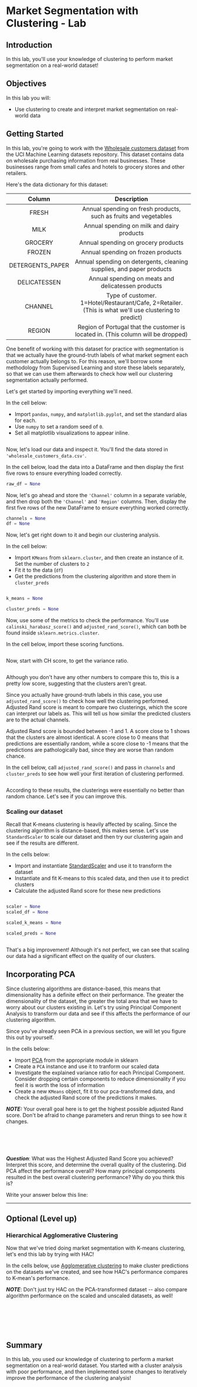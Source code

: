
# Market Segmentation with Clustering - Lab

## Introduction

In this lab, you'll use your knowledge of clustering to perform market segmentation on a real-world dataset!

## Objectives

In this lab you will: 

- Use clustering to create and interpret market segmentation on real-world data 

## Getting Started

In this lab, you're going to work with the [Wholesale customers dataset](https://archive.ics.uci.edu/ml/datasets/wholesale+customers) from the UCI Machine Learning datasets repository. This dataset contains data on wholesale purchasing information from real businesses. These businesses range from small cafes and hotels to grocery stores and other retailers. 

Here's the data dictionary for this dataset:

|      Column      |                                               Description                                              |
|:----------------:|:------------------------------------------------------------------------------------------------------:|
|       FRESH      |                    Annual spending on fresh products, such as fruits and vegetables                    |
|       MILK       |                               Annual spending on milk and dairy products                               |
|      GROCERY     |                                   Annual spending on grocery products                                  |
|      FROZEN      |                                   Annual spending on frozen products                                   |
| DETERGENTS_PAPER |                  Annual spending on detergents, cleaning supplies, and paper products                  |
|   DELICATESSEN   |                           Annual spending on meats and delicatessen products                           |
|      CHANNEL     | Type of customer.  1=Hotel/Restaurant/Cafe, 2=Retailer. (This is what we'll use clustering to predict) |
|      REGION      |            Region of Portugal that the customer is located in. (This column will be dropped)           |



One benefit of working with this dataset for practice with segmentation is that we actually have the ground-truth labels of what market segment each customer actually belongs to. For this reason, we'll borrow some methodology from Supervised Learning and store these labels separately, so that we can use them afterwards to check how well our clustering segmentation actually performed. 

Let's get started by importing everything we'll need.

In the cell below:

* Import `pandas`, `numpy`, and `matplotlib.pyplot`, and set the standard alias for each. 
* Use `numpy` to set a random seed of `0`.
* Set all matplotlib visualizations to appear inline.


```python

```

Now, let's load our data and inspect it. You'll find the data stored in `'wholesale_customers_data.csv'`. 

In the cell below, load the data into a DataFrame and then display the first five rows to ensure everything loaded correctly.


```python
raw_df = None
```

Now, let's go ahead and store the `'Channel'` column in a separate variable, and then drop both the `'Channel'` and `'Region'` columns. Then, display the first five rows of the new DataFrame to ensure everything worked correctly. 


```python
channels = None
df = None
```

Now, let's get right down to it and begin our clustering analysis. 

In the cell below:

* Import `KMeans` from `sklearn.cluster`, and then create an instance of it. Set the number of clusters to `2`
* Fit it to the data (`df`) 
* Get the predictions from the clustering algorithm and store them in `cluster_preds` 


```python

```


```python
k_means = None

cluster_preds = None
```

Now, use some of the metrics to check the performance. You'll use `calinski_harabasz_score()` and `adjusted_rand_score()`, which can both be found inside `sklearn.metrics.cluster`. 

In the cell below, import these scoring functions. 


```python

```

Now, start with CH score, to get the variance ratio. 


```python

```

Although you don't have any other numbers to compare this to, this is a pretty low score, suggesting that the clusters aren't great. 

Since you actually have ground-truth labels in this case, you use `adjusted_rand_score()` to check how well the clustering performed. Adjusted Rand score is meant to compare two clusterings, which the score can interpret our labels as. This will tell us how similar the predicted clusters are to the actual channels. 

Adjusted Rand score is bounded between -1 and 1. A score close to 1 shows that the clusters are almost identical. A score close to 0 means that predictions are essentially random, while a score close to -1 means that the predictions are pathologically bad, since they are worse than random chance. 

In the cell below, call `adjusted_rand_score()` and pass in `channels` and `cluster_preds` to see how well your first iteration of clustering performed. 


```python

```

According to these results, the clusterings were essentially no better than random chance. Let's see if you can improve this. 

### Scaling our dataset

Recall that K-means clustering is heavily affected by scaling. Since the clustering algorithm is distance-based, this makes sense. Let's use `StandardScaler` to scale our dataset and then try our clustering again and see if the results are different. 

In the cells below:

* Import and instantiate [StandardScaler](https://scikit-learn.org/stable/modules/generated/sklearn.preprocessing.StandardScaler.html) and use it to transform the dataset  
* Instantiate and fit K-means to this scaled data, and then use it to predict clusters 
* Calculate the adjusted Rand score for these new predictions 


```python

scaler = None
scaled_df = None
```


```python
scaled_k_means = None

scaled_preds = None
```


```python

```

That's a big improvement! Although it's not perfect, we can see that scaling our data had a significant effect on the quality of our clusters. 

## Incorporating PCA

Since clustering algorithms are distance-based, this means that dimensionality has a definite effect on their performance. The greater the dimensionality of the dataset, the greater the total area that we have to worry about our clusters existing in. Let's try using Principal Component Analysis to transform our data and see if this affects the performance of our clustering algorithm. 

Since you've already seen PCA in a previous section, we will let you figure this out by yourself. 

In the cells below:

* Import [PCA](https://scikit-learn.org/stable/modules/generated/sklearn.decomposition.PCA.html) from the appropriate module in sklearn 
* Create a `PCA` instance and use it to tranform our scaled data  
* Investigate the explained variance ratio for each Principal Component. Consider dropping certain components to reduce dimensionality if you feel it is worth the loss of information 
* Create a new `KMeans` object, fit it to our pca-transformed data, and check the adjusted Rand score of the predictions it makes. 

**_NOTE:_** Your overall goal here is to get the highest possible adjusted Rand score. Don't be afraid to change parameters and rerun things to see how it changes. 


```python

```


```python

```


```python

```


```python

```


```python

```

**_Question_**:  What was the Highest Adjusted Rand Score you achieved? Interpret this score, and determine the overall quality of the clustering. Did PCA affect the performance overall?  How many principal components resulted in the best overall clustering performance? Why do you think this is?

Write your answer below this line:
_______________________________________________________________________________________________________________________________

## Optional (Level up) 

### Hierarchical Agglomerative Clustering

Now that we've tried doing market segmentation with K-means clustering, let's end this lab by trying with HAC!

In the cells below, use [Agglomerative clustering](https://scikit-learn.org/stable/modules/generated/sklearn.cluster.AgglomerativeClustering.html) to make cluster predictions on the datasets we've created, and see how HAC's performance compares to K-mean's performance. 

**_NOTE_**: Don't just try HAC on the PCA-transformed dataset -- also compare algorithm performance on the scaled and unscaled datasets, as well! 


```python

```


```python

```


```python

```


```python

```


```python

```


```python

```

## Summary

In this lab, you used our knowledge of clustering to perform a market segmentation on a real-world dataset. You started with a cluster analysis with poor performance, and then implemented some changes to iteratively improve the performance of the clustering analysis!
